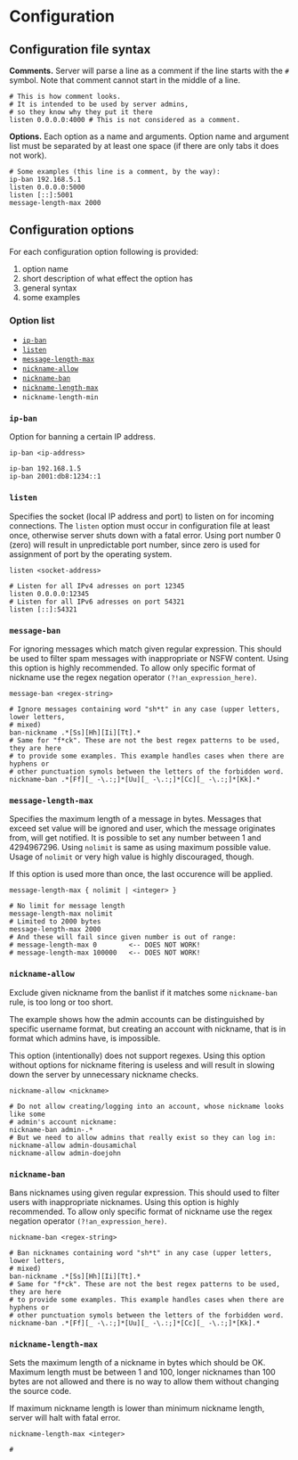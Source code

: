 # Configuration

## Configuration file syntax

**Comments.** Server will parse a line as a comment if the line starts with the `#` symbol. Note that comment cannot start in the middle of a line.

```
# This is how comment looks.
# It is intended to be used by server admins,
# so they know why they put it there
listen 0.0.0.0:4000 # This is not considered as a comment.
```

**Options.** Each option as a name and arguments. Option name and argument list must be separated by at least one space (if there are only tabs it does not work).

```
# Some examples (this line is a comment, by the way):
ip-ban 192.168.5.1
listen 0.0.0.0:5000
listen [::]:5001
message-length-max 2000
```

## Configuration options

For each configuration option following is provided:

1. option name
2. short description of what effect the option has
3. general syntax
4. some examples

### Option list

- [`ip-ban`](#ip-ban)
- [`listen`](#listen)
- [`message-length-max`](#message-length-max)
- [`nickname-allow`](#nickname-allow)
- [`nickname-ban`](#nickname-ban)
- [`nickname-length-max`](#nickname-length-max)
- `nickname-length-min`

### `ip-ban`

Option for banning a certain IP address.

```
ip-ban <ip-address>
```
```
ip-ban 192.168.1.5
ip-ban 2001:db8:1234::1
```

### `listen`

Specifies the socket (local IP address and port) to listen on for incoming connections. The `listen` option must occur in configuration file at least once, otherwise server shuts down with a fatal error. Using port number 0 (zero) will result in unpredictable port number, since zero is used for assignment of port by the operating system.

```
listen <socket-address>
```
```
# Listen for all IPv4 adresses on port 12345
listen 0.0.0.0:12345
# Listen for all IPv6 adresses on port 54321
listen [::]:54321
```

### `message-ban`

For ignoring messages which match given regular expression. This should be used to filter spam messages with inappropriate or NSFW content. Using this option is highly recommended. To allow only specific format of nickname use the regex negation operator `(?!an_expression_here)`.

```
message-ban <regex-string>
```
```
# Ignore messages containing word "sh*t" in any case (upper letters, lower letters,
# mixed)
ban-nickname .*[Ss][Hh][Ii][Tt].*
# Same for "f*ck". These are not the best regex patterns to be used, they are here
# to provide some examples. This example handles cases when there are hyphens or
# other punctuation symols between the letters of the forbidden word.
nickname-ban .*[Ff][_ -\.:;]*[Uu][_ -\.:;]*[Cc][_ -\.:;]*[Kk].*
```

### `message-length-max`

Specifies the maximum length of a message in bytes. Messages that exceed set value will be ignored and user, which the message originates from, will get notified. It is possible to set any number between 1 and 4294967296. Using `nolimit` is same as using maximum possible value. Usage of `nolimit` or very high value is highly discouraged, though.

If this option is used more than once, the last occurence will be applied.

```
message-length-max { nolimit | <integer> }
```
```
# No limit for message length
message-length-max nolimit
# Limited to 2000 bytes
message-length-max 2000
# And these will fail since given number is out of range:
# message-length-max 0        <-- DOES NOT WORK!
# message-length-max 100000   <-- DOES NOT WORK!
```

### `nickname-allow`

Exclude given nickname from the banlist if it matches some `nickname-ban` rule, is too long or too short.

The example shows how the admin accounts can be distinguished by specific username format, but creating an account with nickname, that is in format which admins have, is impossible.

This option (intentionally) does not support regexes. Using this option without options for nickname fitering is useless and will result in slowing down the server by unnecessary nickname checks.

```
nickname-allow <nickname>
```
```
# Do not allow creating/logging into an account, whose nickname looks like some
# admin's account nickname:
nickname-ban admin-.*
# But we need to allow admins that really exist so they can log in:
nickname-allow admin-dousamichal
nickname-allow admin-doejohn
```


### `nickname-ban`

Bans nicknames using given regular expression. This should used to filter users with inappropriate nicknames. Using this option is highly recommended. To allow only specific format of nickname use the regex negation operator `(?!an_expression_here)`.

```
nickname-ban <regex-string>
```
```
# Ban nicknames containing word "sh*t" in any case (upper letters, lower letters,
# mixed)
ban-nickname .*[Ss][Hh][Ii][Tt].*
# Same for "f*ck". These are not the best regex patterns to be used, they are here
# to provide some examples. This example handles cases when there are hyphens or
# other punctuation symols between the letters of the forbidden word.
nickname-ban .*[Ff][_ -\.:;]*[Uu][_ -\.:;]*[Cc][_ -\.:;]*[Kk].*
```

### `nickname-length-max`

Sets the maximum length of a nickname in bytes which should be OK. Maximum length must be between 1 and 100, longer nicknames than 100 bytes are not allowed and there is no way to allow them without changing the source code.

If maximum nickname length is lower than minimum nickname length, server will halt with fatal error.

```
nickname-length-max <integer>
```
```
#
```